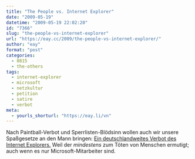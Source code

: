 ```yaml
---
title: "The People vs. Internet Explorer"
date: "2009-05-19"
datetime: "2009-05-19 22:02:20"
id: "7366"
slug: "the-people-vs-internet-explorer"
url: "https://eay.cc/2009/the-people-vs-internet-explorer/"
author: "eay"
format: "post"
categories:
  - 0815
  - the-others
tags:
  - internet-explorer
  - microsoft
  - netzkultur
  - petition
  - satire
  - verbot
meta:
  - yourls_shorturl: "https://eay.li/vn"
---
```


Nach Paintball-Verbot und Sperrlisten-Blödsinn wollen auch wir unsere Spaßgesetze an den Mann bringen: [Ein deutschlandweites Verbot des Internet Explorers.](http://so-war-das-damals.de/2009/05/19/wird-der-internet-explorer-in-deutschland-bald-verboten/) Weil der _mindestens_ zum Töten von Menschen ermutigt; auch wenn es nur Microsoft-Mitarbeiter sind.
